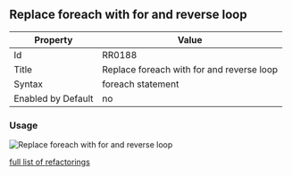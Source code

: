 ## Replace foreach with for and reverse loop

Property | Value
--- | --- 
Id | RR0188
Title | Replace foreach with for and reverse loop
Syntax | foreach statement
Enabled by Default | no

### Usage

![Replace foreach with for and reverse loop](../../images/refactorings/ReplaceForEachWithForAndReverseLoop.png)

[full list of refactorings](Refactorings.md)
